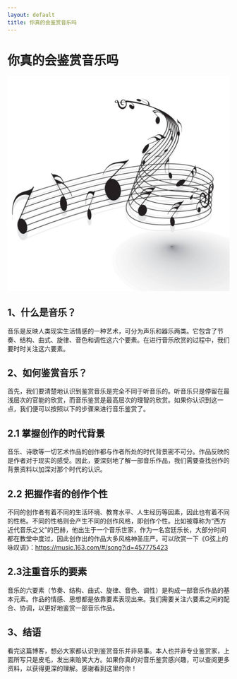 ```yaml
---
layout: default
title: 你真的会鉴赏音乐吗
---
```


# 你真的会鉴赏音乐吗
![1](images/1.jpg)
## 1、什么是音乐？

音乐是反映人类现实生活情感的一种艺术，可分为声乐和器乐两类。它包含了节奏、结构、曲式、旋律、音色和调性这六个要素。在进行音乐欣赏的过程中，我们要时时关注这六要素。

## 2、如何鉴赏音乐？

首先，我们要清楚地认识到鉴赏音乐是完全不同于听音乐的。听音乐只是停留在最浅层次的官能的欣赏，而音乐鉴赏是最高层次的理智的欣赏。如果你认识到这一点，我们便可以按照以下的步骤来进行音乐鉴赏了。
##    2.1 掌握创作的时代背景
音乐、诗歌等一切艺术作品的创作都与作者所处的时代背景密不可分。作品反映的是作者对于现实的感受。因此，要深刻地了解一部音乐作品，我们需要查找创作的背景资料以加深对那个时代的认识。

##    2.2 把握作者的创作个性
不同的创作者有着不同的生活环境、教育水平、人生经历等因素，因此也有着不同的性格。不同的性格则会产生不同的创作风格，即创作个性。比如被尊称为“西方近代音乐之父”的巴赫，他出生于一个音乐世家，作为一名宫廷乐长，大部分时间都在教堂中度过，因此创作出的作品大多风格神圣庄严。可以欣赏一下《G弦上的咏叹调》：https://music.163.com/#/song?id=457775423
##    2.3注重音乐的要素
音乐的六要素（节奏、结构、曲式、旋律、音色、调性）是构成一部音乐作品的基本元素。作品的情感、思想都是依靠要素表现出来。我们需要关注六要素之间的配合、协调，以更好地鉴赏一部音乐作品。

## 3、结语
看完这篇博客，想必大家都认识到鉴赏音乐并非易事。本人也并非专业鉴赏家，上面所写只是皮毛，发出来贻笑大方。如果你真的对音乐鉴赏感兴趣，可以查阅更多资料，以获得更深的理解。感谢看到这里的你！


